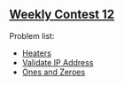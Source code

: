 <h2><a href="https://leetcode.com/contest/leetcode-weekly-contest-12/">Weekly Contest 12</a></h2>
<p>
Problem list:
<ul>
<li><a href="./heaters.md">Heaters</a></li>
<li><a href="./validate_ip_address.md">Validate IP Address</a></li>
<li><a href="./ones_and_zeroes.md">Ones and Zeroes</a></li>
</ul>
</p>
